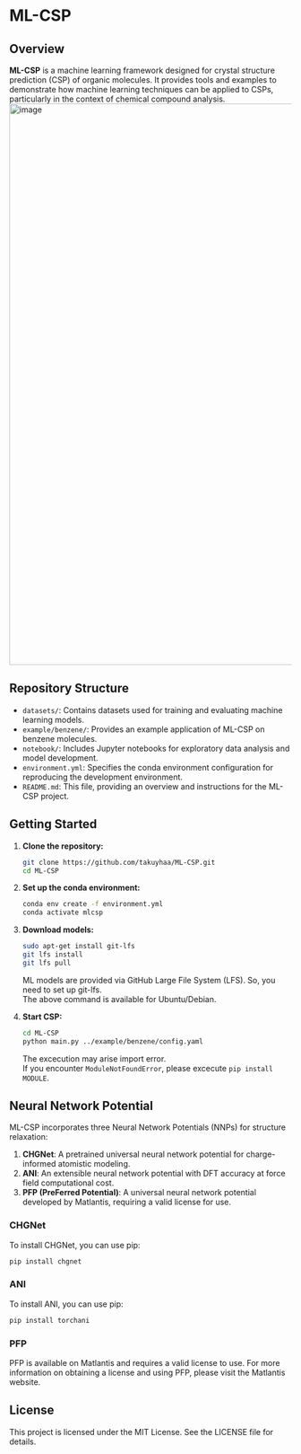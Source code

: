 # ML-CSP

## Overview

**ML-CSP** is a machine learning framework designed for crystal structure prediction (CSP) of organic molecules. It provides tools and examples to demonstrate how machine learning techniques can be applied to CSPs, particularly in the context of chemical compound analysis.  
<img width="1000" alt="image" src="https://github.com/user-attachments/assets/0fd53ab8-21d6-4d85-8006-d1bae0079ec6" />


## Repository Structure

- `datasets/`: Contains datasets used for training and evaluating machine learning models.
- `example/benzene/`: Provides an example application of ML-CSP on benzene molecules.
- `notebook/`: Includes Jupyter notebooks for exploratory data analysis and model development.
- `environment.yml`: Specifies the conda environment configuration for reproducing the development environment.
- `README.md`: This file, providing an overview and instructions for the ML-CSP project.

## Getting Started

1. **Clone the repository:**

   ```bash
   git clone https://github.com/takuyhaa/ML-CSP.git
   cd ML-CSP

1. **Set up the conda environment:**

   ```bash
   conda env create -f environment.yml
   conda activate mlcsp

1. **Download models:**
   
   ```bash
   sudo apt-get install git-lfs
   git lfs install
   git lfs pull
   ```
   ML models are provided via GitHub Large File System (LFS). So, you need to set up git-lfs.  
   The above command is available for Ubuntu/Debian.


1. **Start CSP:**

   ```bash
   cd ML-CSP
   python main.py ../example/benzene/config.yaml
   ```
   The excecution may arise import error.  
   If you encounter `ModuleNotFoundError`, please excecute `pip install MODULE`.
   

## Neural Network Potential
ML-CSP incorporates three Neural Network Potentials (NNPs) for structure relaxation:

1. **CHGNet**: A pretrained universal neural network potential for charge-informed atomistic modeling.
2. **ANI**: An extensible neural network potential with DFT accuracy at force field computational cost.
3. **PFP (PreFerred Potential)**: A universal neural network potential developed by Matlantis, requiring a valid license for use.

### CHGNet
To install CHGNet, you can use pip:

```bash
pip install chgnet
```

### ANI

To install ANI, you can use pip:

```bash
pip install torchani
```

### PFP
PFP is available on Matlantis and requires a valid license to use. For more information on obtaining a license and using PFP, please visit the Matlantis website.


## License

This project is licensed under the MIT License. See the LICENSE file for details.
